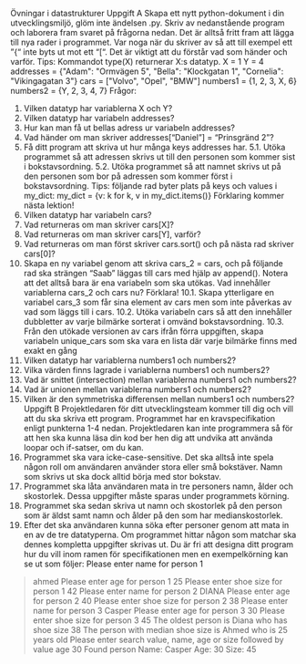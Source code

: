 Övningar i datastrukturer
Uppgift A
Skapa ett nytt python-dokument i din utvecklingsmiljö, glöm inte ändelsen .py. Skriv av
nedanstående program och laborera fram svaret på frågorna nedan. Det är alltså fritt fram
att lägga till nya rader i programmet. Var noga när du skriver av så att till exempel ett ”{“ inte
byts ut mot ett “[“. Det är viktigt att du förstår vad som händer och varför. Tips: Kommandot
type(X) returnerar X:s datatyp.
X = 1
Y = 4
addresses = {"Adam": "Ormvägen 5",
"Bella": "Klockgatan 1",
"Cornelia": "Vikingagatan 3"}
cars = ["Volvo", "Opel", "BMW"]
numbers1 = {1, 2, 3, X, 6}
numbers2 = {Y, 2, 3, 4, 7}
Frågor:
1. Vilken datatyp har variablerna X och Y?
2. Vilken datatyp har variabeln addresses?
3. Hur kan man få ut bellas adress ur variabeln addresses?
4. Vad händer om man skriver addresses[“Daniel”] = “Prinsgränd 2”?
5. Få ditt program att skriva ut hur många keys addresses har.
5.1. Utöka programmet så att adressen skrivs ut till den personen som
kommer sist i bokstavsordning.
5.2. Utöka programmet så att namnet skrivs ut på den personen som bor
på adressen som kommer först i bokstavsordning. Tips: följande rad
byter plats på keys och values i my_dict:
my_dict = {v: k for k, v in my_dict.items()}
Förklaring kommer nästa lektion!
6. Vilken datatyp har variabeln cars?
7. Vad returneras om man skriver cars[X]?
8. Vad returneras om man skriver cars[Y], varför?
9. Vad returneras om man först skriver cars.sort() och på nästa rad skriver
cars[0]?
10. Skapa en ny variabel genom att skriva cars_2 = cars, och på följande rad ska
strängen “Saab” läggas till cars med hjälp av append(). Notera att det alltså
bara är ena variabeln som ska utökas. Vad innehåller variablerna cars_2 och
cars nu? Förklara!
10.1. Skapa ytterligare en variabel cars_3 som får sina element av cars
men som inte påverkas av vad som läggs till i cars.
10.2. Utöka variabeln cars så att den innehåller dubbletter av varje bilmärke
sorterat i omvänd bokstavsordning.
10.3. Från den utökade versionen av cars ifrån förra uppgiften, skapa
variabeln unique_cars som ska vara en lista där varje bilmärke finns
med exakt en gång
11. Vilken datatyp har variablerna numbers1 och numbers2?
12. Vilka värden finns lagrade i variablerna numbers1 och numbers2?
13. Vad är snittet (intersection) mellan variablerna numbers1 och numbers2?
14. Vad är unionen mellan variablerna numbers1 och numbers2?
15. Vilken är den symmetriska differensen mellan numbers1 och numbers2?
Uppgift B
Projektledaren för ditt utvecklingsteam kommer till dig och vill att du ska skriva ett program.
Programmet har en kravspecifikation enligt punkterna 1-4 nedan. Projektledaren kan inte
programmera så för att hen ska kunna läsa din kod ber hen dig att undvika att använda
loopar och if-satser, om du kan.
1. Programmet ska vara icke-case-sensitive. Det ska alltså inte spela någon roll
om användaren använder stora eller små bokstäver. Namn som skrivs ut ska
dock alltid börja med stor bokstav.
2. Programmet ska låta användaren mata in tre personers namn, ålder och
skostorlek. Dessa uppgifter måste sparas under programmets körning.
3. Programmet ska sedan skriva ut namn och skostorlek på den person som är
äldst samt namn och ålder på den som har medianskostorlek.
4. Efter det ska användaren kunna söka efter personer genom att mata in en av
de tre datatyperna. Om programmet hittar någon som matchar ska dennes
kompletta uppgifter skrivas ut.
Du är fri att designa ditt program hur du vill inom ramen för specifikationen men en
exempelkörning kan se ut som följer:
Please enter name for person 1
>ahmed
Please enter age for person 1
>25
Please enter shoe size for person 1
>42
Please enter name for person 2
>DIANA
Please enter age for person 2
>40
Please enter shoe size for person 2
>38
Please enter name for person 3
>Casper
Please enter age for person 3
>30
Please enter shoe size for person 3
>45
The oldest person is Diana who has shoe size 38
The person with median shoe size is Ahmed who is 25 years old
Please enter search value, name, age or size followed by value
>age 30
Found person
Name: Casper
Age: 30
Size: 45